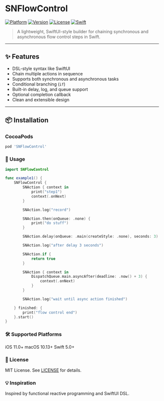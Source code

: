 # SNFlowControl

[![Platform](https://img.shields.io/cocoapods/p/SNFlowControl.svg)](https://cocoapods.org/pods/SNFlowControl)
[![Version](https://img.shields.io/cocoapods/v/SNFlowControl.svg)](https://cocoapods.org/pods/SNFlowControl)
[![License](https://img.shields.io/cocoapods/l/SNFlowControl.svg)](https://cocoapods.org/pods/SNFlowControl)
[![Swift](https://img.shields.io/badge/swift-5.0-orange.svg)](https://swift.org)

> A lightweight, SwiftUI-style builder for chaining synchronous and asynchronous flow control steps in Swift.

---

## ✨ Features

- DSL-style syntax like SwiftUI
- Chain multiple actions in sequence
- Supports both synchronous and asynchronous tasks
- Conditional branching (`if`)
- Built-in delay, log, and queue support
- Optional completion callback
- Clean and extensible design

---

## 📦 Installation

### CocoaPods

```ruby
pod 'SNFlowControl'
```

### 🚀 Usage
```swift
import SNFlowControl

func example1() {
    SNFlowControl {
        SNAction { context in
            print("step1")
            context(.onNext)
        }

        SNAction.log("record")

        SNAction.then(onQueue: .none) {
            print("do stuff")
        }

        SNAction.delay(onQueue: .main(createStyle: .none), seconds: 3)

        SNAction.log("after delay 3 seconds")

        SNAction.if {
            return true
        }

        SNAction { context in
            DispatchQueue.main.asyncAfter(deadline: .now() + 3) {
                context(.onNext)
            }
        }

        SNAction.log("wait until async action finished")

    } finished: {
        print("flow control end")
    }.start()
}
```
### 🛠 Supported Platforms
iOS 11.0+
macOS 10.13+
Swift 5.0+

### 📄 License
MIT License. See [LICENSE](./LICENSE) for details.

### 💡 Inspiration
Inspired by functional reactive programming and SwiftUI DSL.
